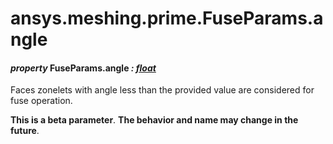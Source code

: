 <a id="ansys-meshing-prime-fuseparams-angle"></a>

# ansys.meshing.prime.FuseParams.angle

<a id="ansys.meshing.prime.FuseParams.angle"></a>

#### *property* FuseParams.angle *: [float](https://docs.python.org/3.11/library/functions.html#float)*

Faces zonelets with angle less than the provided value are considered for fuse operation.

**This is a beta parameter**. **The behavior and name may change in the future**.

<!-- !! processed by numpydoc !! -->
